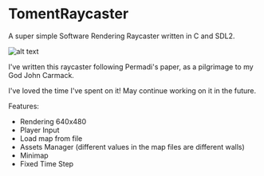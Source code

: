 # TomentRaycaster
A super simple Software Rendering Raycaster written in C and SDL2.

![alt text](https://i.imgur.com/ElBaVLP.png)

I've written this raycaster following Permadi's paper, as a pilgrimage to my God John Carmack.

I've loved the time I've spent on it! May continue working on it in the future.

Features:
- Rendering 640x480
- Player Input
- Load map from file
- Assets Manager (different values in the map files are different walls)
- Minimap
- Fixed Time Step
